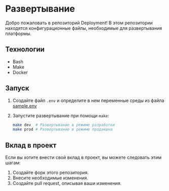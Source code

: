 # Развертывание

Добро пожаловать в репозиторий Deployment! В этом репозитории находятся конфигурационные файлы, необходимые для 
развертывания платформы.

## Технологии

- Bash
- Make
- Docker

## Запуск

1. Создайте файл `.env` и определите в нем переменные среды из файла [sample.env](sample.env)
2. Запустите развертывание при помощи `make`:

    ```bash
    make dev  # Развертывание в режиме разработки
    make prod # Развертывание в режиме продакшна
   ```

## Вклад в проект

Если вы хотите внести свой вклад в проект, вы можете следовать этим шагам:

1. Создайте форк этого репозитория.
2. Внесите необходимые изменения.
3. Создайте pull request, описывая ваши изменения.